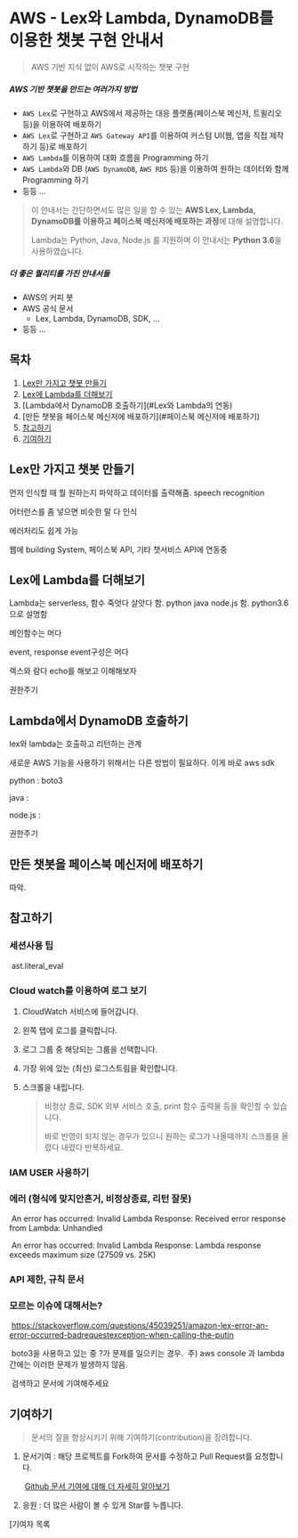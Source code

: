 # AWS - Lex와 Lambda, DynamoDB를 이용한 챗봇 구현 안내서

> AWS 기반 지식 없이 AWS로 시작하는 챗봇 구현



##### AWS 기반 챗봇을 만드는 여러가지 방법

- `AWS Lex`로 구현하고 AWS에서 제공하는 대응 플랫폼(페이스북 메신저, 트윌리오 등)을 이용하여 배포하기
- `AWS Lex`로 구현하고 `AWS Gateway API`를 이용하여 커스텀 UI(웹, 앱을 직접 제작하기 등)로 배포하기
- `AWS Lambda`를 이용하여 대화 흐름을 Programming 하기
- `AWS Lambda`와 DB (`AWS DynamoDB`, `AWS RDS` 등)을 이용하여 원하는 데이터와 함께 Programming 하기
- 등등 ...

> 이 안내서는 간단하면서도 많은 일을 할 수 있는 **AWS Lex, Lambda, DynamoDB를 이용하고 페이스북 메신저에 배포하는 과정**에 대해 설명합니다.
>
> Lambda는 Python, Java, Node.js 를 지원하며 이 안내서는 **Python 3.6**을 사용하였습니다.



##### 더 좋은 퀄리티를 가진 안내서들

- AWS의 커피 봇
- AWS 공식 문서
  - Lex, Lambda, DynamoDB, SDK, ...
- 등등 ...



## 목차

1. [Lex만 가지고 챗봇 만들기](#Lex)
2. [Lex에 Lambda를 더해보기](#Lambda)
3. [Lambda에서 DynamoDB 호출하기](#Lex와 Lambda의 연동)
4. [만든 챗봇을 페이스북 메신저에 배포하기](#페이스북 메신저에 배포하기)
5. [참고하기](#참고하기)
6. [기여하기](#기여하기)




## Lex만 가지고 챗봇 만들기

먼저 인식할 때 뭘 원하는지 파악하고 데이터를 출력해줌. speech recognition

어터런스를 좀 넣으면 비슷한 말 다 인식

에러처리도 쉽게 가능

웹에 building System, 페이스북 API, 기타 챗서비스 API에 연동중

## Lex에 Lambda를 더해보기

Lambda는 serverless, 함수 죽엇다 살앗다 함. python java node.js 함. python3.6 으로 설명함

메인함수는 머다

event, response event구성은 머다

렉스와 람다 echo를 해보고 이해해보자

권한주기

## Lambda에서 DynamoDB 호출하기

lex와 lambda는 호출하고 리턴하는 관계

새로운 AWS 기능을 사용하기 위해서는 다른 방법이 필요하다. 이게 바로 aws sdk

python : boto3

java : 

node.js : 

권한주기

## 만든 챗봇을 페이스북 메신저에 배포하기

따악.

## 참고하기

### 세션사용 팁

​	ast.literal_eval

### Cloud watch를 이용하여 로그 보기

1. CloudWatch 서비스에 들어갑니다.

2. 왼쪽 탭에 로그를 클릭합니다.

3. 로그 그룹 중 해당되는 그룹을 선택합니다.

4. 가장 위에 있는 (최신) 로그스트림을 확인합니다.

5. 스크롤을 내립니다.

   > 비정상 종료, SDK 외부 서비스 호출, print 함수 출력물 등을 확인할 수 있습니다.
   >
   > 바로 반영이 되지 않는 경우가 있으니 원하는 로그가 나올때까지 스크롤을 올렸다 내렸다 반복하세요.

### IAM USER 사용하기

### 에러 (형식에 맞지안흔거, 비정상종료, 리턴 잘못)

​	An error has occurred: Invalid Lambda Response: Received error response from Lambda: Unhandled

​	An error has occurred: Invalid Lambda Response: Lambda response exceeds maximum size (27509 vs. 25K)

### API 제한, 규칙 문서

### 모르는 이슈에 대해서는?

​	https://stackoverflow.com/questions/45039251/amazon-lex-error-an-error-occurred-badrequestexception-when-calling-the-putin

​	boto3을 사용하고 있는 중 ?가 문제를 일으키는 경우.
​	주) aws console 과 lambda 간에는 이러한 문제가 발생하지 않음.

​		검색하고 문서에 기여해주세요



## 기여하기

> 문서의 질을 향상시키기 위해 기여하기(contribution)을 장려합니다.

1. 문서기여 : 해당 프로젝트를 Fork하여 문서를 수정하고 Pull Request를 요청합니다.

   ​	[Github 문서 기여에 대해 더 자세히 알아보기](https://git-scm.com/book/ko/v2/GitHub-GitHub-%ED%94%84%EB%A1%9C%EC%A0%9D%ED%8A%B8%EC%97%90-%EA%B8%B0%EC%97%AC%ED%95%98%EA%B8%B0)

2. 응원 : 더 많은 사람이 볼 수 있게 Star를 누릅니다.

[기여자 목록
